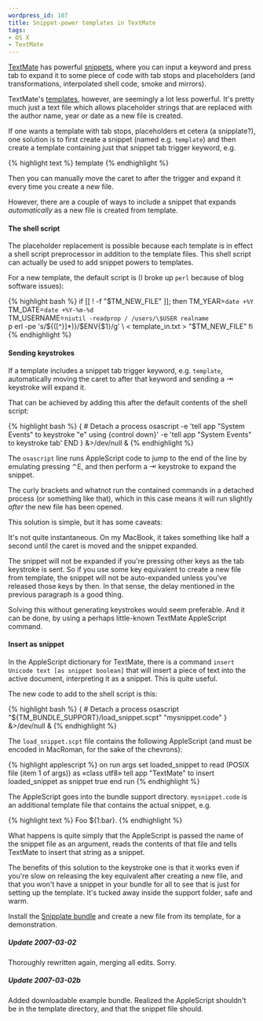 ```yaml
--- 
wordpress_id: 107
title: Snippet-power templates in TextMate
tags: 
- OS X
- TextMate
---
```

<a href="http://macromates.com/">TextMate</a> has powerful <a href="http://macromates.com/textmate/manual/snippets">snippets</a>, where you can input a keyword and press tab to expand it to some piece of code with tab stops and placeholders (and transformations, interpolated shell code, smoke and mirrors).

TextMate's <a href="http://macromates.com/textmate/manual/templates">templates</a>, however, are seemingly a lot less powerful. It's pretty much just a text file which allows placeholder strings that are replaced with the author name, year or date as a new file is created.

If one wants a template with tab stops, placeholders et cetera (a snipplate?), one solution is to first create a snippet (named e.g. <code>template</code>) and then create a template containing just that snippet tab trigger keyword, e.g.

{% highlight text %}
template
{% endhighlight %}

 Then you can manually move the caret to after the trigger and expand it every time you create a new file.

However, there are a couple of ways to include a snippet that expands <em>automatically</em> as a new file is created from template.

<!--more-->

<h4>The shell script</h4>

The placeholder replacement is possible because each template is in effect a shell script preprocessor in addition to the template files. This shell script can actually be used to add snippet powers to templates.

For a new template, the default script is (I broke up <code>perl</code> because of blog software issues):

{% highlight bash %}
if [[ ! -f "$TM_NEW_FILE" ]]; then
   TM_YEAR=`date +%Y` \
   TM_DATE=`date +%Y-%m-%d` \
   TM_USERNAME=`niutil -readprop / /users/\$USER realname` \
   p erl  -pe 's/\$\{([^}]*)\}/$ENV{$1}/g' \
      < template_in.txt > "$TM_NEW_FILE"
fi
{% endhighlight %}

<h4>Sending keystrokes</h4>

If a template includes a snippet tab trigger keyword, e.g. <code>template</code>, automatically moving the caret to after that keyword and sending a &#x21E5; keystroke will expand it.

That can be achieved by adding this after the default contents of the shell script:

{% highlight bash %}
{ # Detach a process
  osascript -e 'tell app "System Events" to keystroke "e" using {control down}' -e 'tell app "System Events" to keystroke tab'
END
} &>/dev/null &
{% endhighlight %}

The <code>osascript</code> line runs AppleScript code to jump to the end of the line by emulating pressing &#x2303;E, and then perform a &#x21E5; keystroke to expand the snippet. 

The curly brackets and whatnot run the contained commands in a detached process (or something like that), which in this case means it will run slightly <em>after</em> the new file has been opened.

This solution is simple, but it has some caveats:

It's not quite instantaneous. On my MacBook, it takes something like half a second until the caret is moved and the snippet expanded.

The snippet will not be expanded if you're pressing other keys as the tab keystroke is sent. So if you use some key equivalent to create a new file from template, the snippet will not be auto-expanded unless you've released those keys by then. In that sense, the delay mentioned in the previous paragraph is a good thing.

Solving this without generating keystrokes would seem preferable. And it can be done, by using a perhaps little-known TextMate AppleScript command.

<h4>Insert as snippet</h4>

In the AppleScript dictionary for TextMate, there is a command <code>insert Unicode text [as snippet boolean]</code> that will insert a piece of text into the active document, interpreting it as a snippet. This is quite useful.

The new code to add to the shell script is this:

{% highlight bash %}
{ # Detach a process
  osascript "${TM_BUNDLE_SUPPORT}/load_snippet.scpt" "mysnippet.code"
} &>/dev/null &
{% endhighlight %}

The <code>load_snippet.scpt</code> file contains the following AppleScript (and must be encoded in MacRoman, for the sake of the chevrons):

{% highlight applescript %}
on run args
  set loaded_snippet to read (POSIX file (item 1 of args)) as «class utf8»
  tell app "TextMate" to insert loaded_snippet as snippet true
end run
{% endhighlight %}

The AppleScript goes into the bundle support directory. <code>mysnippet.code</code> is an additional template file that contains the actual snippet, e.g.

{% highlight text %}
Foo ${1:bar}.
{% endhighlight %}

What happens is quite simply that the AppleScript is passed the name of the snippet file as an argument, reads the contents of that file and tells TextMate to insert that string as a snippet.

The benefits of this solution to the keystroke one is that it works even if you're slow on releasing the key equivalent after creating a new file, and that you won't have a snippet in your bundle for all to see that is just for setting up the template. It's tucked away inside the support folder, safe and warm.

Install the <a href="http://henrik.nyh.se/uploads/Snipplate.tmbundle.zip">Snipplate bundle</a> and create a new file from its template, for a demonstration.

<div class="updated">
  <h5>Update 2007-03-02</h5>
  <p>Thoroughly rewritten again, merging all edits. Sorry.</p>
</div>

<div class="updated">
  <h5>Update 2007-03-02b</h5>
  <p>Added downloadable example bundle. Realized the AppleScript shouldn't be in the template directory, and that the snippet file should.</p>
</div>
